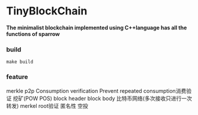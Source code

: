 # TinyBlockChain

**The minimalist blockchain implemented using C++language has all the functions of sparrow**

### build
``` shell
make build
```

### feature
merkle   p2p   Consumption verification   Prevent repeated consumption消费验证   挖矿(POW POS)   block header   block body   比特币网络(多次接收只进行一次转发) merkel root验证   匿名性 空投
